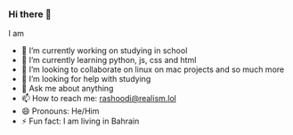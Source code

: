### Hi there 👋

<!--
**1Rashoodi1/1Rashoodi1** is a ✨ _special_ ✨ repository because its `README.md` (this file) appears on your GitHub profile.

Here are some ideas to get you started:

- 🔭 I’m currently working on ...
- 🌱 I’m currently learning ...
- 👯 I’m looking to collaborate on ...
- 🤔 I’m looking for help with ...
- 💬 Ask me about ...
- 📫 How to reach me: ...
- 😄 Pronouns: ...
- ⚡ Fun fact: ...
-->
I am

- 🔭 I’m currently working on studying in school
- 🌱 I’m currently learning python, js, css and html
- 👯 I’m looking to collaborate on linux on mac projects and so much more
- 🤔 I’m looking for help with studying
- 💬 Ask me about anything
- 📫 How to reach me: rashoodi@realism.lol
- 😄 Pronouns: He/Him
- ⚡ Fun fact: I am living in Bahrain
